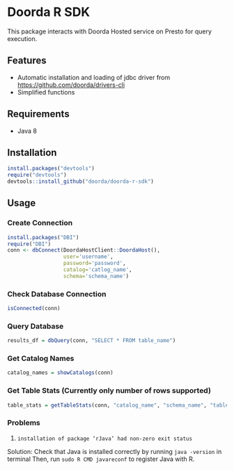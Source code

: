 # Doorda R SDK

This package interacts with Doorda Hosted service on Presto for query execution.

## Features
- Automatic installation and loading of jdbc driver from https://github.com/doorda/drivers-cli
- Simplified functions

## Requirements
- Java 8

## Installation

```r
install.packages("devtools")
require("devtools")
devtools::install_github("doorda/doorda-r-sdk")
```

## Usage 

### Create Connection

```r
install.packages("DBI")
require("DBI")
conn <- dbConnect(DoordaHostClient::DoordaHost(),
                  user='username',
                  password='password',
                  catalog='catlog_name',
                  schema='schema_name')
```

### Check Database Connection
```r
isConnected(conn)
```

### Query Database

```r
results_df = dbQuery(conn, "SELECT * FROM table_name")
```

### Get Catalog Names

```r
catalog_names = showCatalogs(conn)
```

### Get Table Stats (Currently only number of rows supported)

```r
table_stats = getTableStats(conn, "catalog_name", "schema_name", "table_name")

```

### Problems

1) `installation of package ‘rJava’ had non-zero exit status`

Solution: 
Check that Java is installed correctly by running `java -version` in terminal
Then, run `sudo R CMD javareconf` to register Java with R. 

